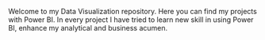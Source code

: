 Welcome to my Data Visualization repository. Here you can find my projects with Power BI. In every project I have tried to learn new skill in using Power BI,
enhance my analytical and business acumen.
